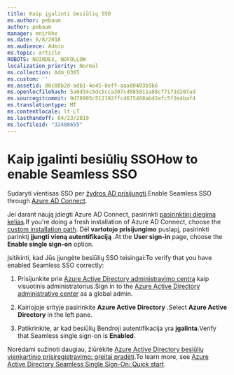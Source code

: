 ```yaml
---
title: Kaip įgalinti besiūlių SSO
ms.author: pebaum
author: pebaum
manager: mnirkhe
ms.date: 6/8/2018
ms.audience: Admin
ms.topic: article
ROBOTS: NOINDEX, NOFOLLOW
localization_priority: Normal
ms.collection: Adm_O365
ms.custom: ''
ms.assetid: 80c88b2d-adb1-4e45-8eff-aaa80403b5b6
ms.openlocfilehash: 5a6d34c5dc5cca307cd085011a88cf7171d207ad
ms.sourcegitcommit: 9d78905c512192ffc4675468abd2efc5f2e4baf4
ms.translationtype: MT
ms.contentlocale: lt-LT
ms.lasthandoff: 04/23/2019
ms.locfileid: "32408655"
---
```

# <a name="how-to-enable-seamless-sso"></a><span data-ttu-id="dcf4c-102">Kaip įgalinti besiūlių SSO</span><span class="sxs-lookup"><span data-stu-id="dcf4c-102">How to enable Seamless SSO</span></span>

<span data-ttu-id="dcf4c-103">Sudaryti vientisas SSO per [žydros AD prisijungti](https://docs.microsoft.com/azure/active-directory/connect/active-directory-aadconnect).</span><span class="sxs-lookup"><span data-stu-id="dcf4c-103">Enable Seamless SSO through [Azure AD Connect](https://docs.microsoft.com/azure/active-directory/connect/active-directory-aadconnect).</span></span>
  
<span data-ttu-id="dcf4c-104">Jei darant naują įdiegti Azure AD Connect, pasirinkti [pasirinktinį diegimą kelias](https://docs.microsoft.com/azure/active-directory/connect/active-directory-aadconnect-get-started-custom).</span><span class="sxs-lookup"><span data-stu-id="dcf4c-104">If you're doing a fresh installation of Azure AD Connect, choose the [custom installation path](https://docs.microsoft.com/azure/active-directory/connect/active-directory-aadconnect-get-started-custom).</span></span> <span data-ttu-id="dcf4c-105">Dėl **vartotojo prisijungimo** puslapį, pasirinkti parinktį **įjungti vieną autentifikaciją** .</span><span class="sxs-lookup"><span data-stu-id="dcf4c-105">At the **User sign-in** page, choose the **Enable single sign-on** option.</span></span> 
  
<span data-ttu-id="dcf4c-106">Įsitikinti, kad Jūs įjungėte besiūlių SSO teisingai:</span><span class="sxs-lookup"><span data-stu-id="dcf4c-106">To verify that you have enabled Seamless SSO correctly:</span></span>
  
1. <span data-ttu-id="dcf4c-107">Prisijunkite prie [Azure Active Directory administravimo centrą](https://aad.portal.azure.com) kaip visuotinis administratorius.</span><span class="sxs-lookup"><span data-stu-id="dcf4c-107">Sign in to the [Azure Active Directory administrative center](https://aad.portal.azure.com) as a global admin.</span></span> 
    
2. <span data-ttu-id="dcf4c-108">Kairiojoje srityje pasirinkite **Azure Active Directory** .</span><span class="sxs-lookup"><span data-stu-id="dcf4c-108">Select **Azure Active Directory** in the left pane.</span></span> 
    
3. <span data-ttu-id="dcf4c-109">Patikrinkite, ar kad besiūlių Bendroji autentifikacija yra **įgalinta**.</span><span class="sxs-lookup"><span data-stu-id="dcf4c-109">Verify that Seamless single sign-on is **Enabled**.</span></span>
    
<span data-ttu-id="dcf4c-110">Norėdami sužinoti daugiau, žiūrėkite [Azure Active Directory besiūlių vienkartinio prisiregistravimo: greitai pradėti](https://docs.microsoft.com/azure/active-directory/connect/active-directory-aadconnect-sso-quick-start).</span><span class="sxs-lookup"><span data-stu-id="dcf4c-110">To learn more, see [Azure Active Directory Seamless Single Sign-On: Quick start](https://docs.microsoft.com/azure/active-directory/connect/active-directory-aadconnect-sso-quick-start).</span></span>
  

